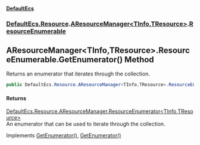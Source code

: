 #### [DefaultEcs](DefaultEcs.md 'DefaultEcs')
### [DefaultEcs.Resource](DefaultEcs.md#DefaultEcs_Resource 'DefaultEcs.Resource').[AResourceManager&lt;TInfo,TResource&gt;](AResourceManager_TInfo_TResource_.md 'DefaultEcs.Resource.AResourceManager&lt;TInfo,TResource&gt;').[ResourceEnumerable](AResourceManager_TInfo_TResource__ResourceEnumerable.md 'DefaultEcs.Resource.AResourceManager&lt;TInfo,TResource&gt;.ResourceEnumerable')
## AResourceManager&lt;TInfo,TResource&gt;.ResourceEnumerable.GetEnumerator() Method
Returns an enumerator that iterates through the collection.  
```csharp
public DefaultEcs.Resource.AResourceManager<TInfo,TResource>.ResourceEnumerator GetEnumerator();
```
#### Returns
[DefaultEcs.Resource.AResourceManager.ResourceEnumerator&lt;](AResourceManager_TInfo_TResource__ResourceEnumerator.md 'DefaultEcs.Resource.AResourceManager&lt;TInfo,TResource&gt;.ResourceEnumerator')[TInfo](AResourceManager_TInfo_TResource__ResourceEnumerable.md#DefaultEcs_Resource_AResourceManager_TInfo_TResource__ResourceEnumerable_TInfo 'DefaultEcs.Resource.AResourceManager&lt;TInfo,TResource&gt;.ResourceEnumerable.TInfo')[,](AResourceManager_TInfo_TResource__ResourceEnumerator.md 'DefaultEcs.Resource.AResourceManager&lt;TInfo,TResource&gt;.ResourceEnumerator')[TResource](AResourceManager_TInfo_TResource__ResourceEnumerable.md#DefaultEcs_Resource_AResourceManager_TInfo_TResource__ResourceEnumerable_TResource 'DefaultEcs.Resource.AResourceManager&lt;TInfo,TResource&gt;.ResourceEnumerable.TResource')[&gt;](AResourceManager_TInfo_TResource__ResourceEnumerator.md 'DefaultEcs.Resource.AResourceManager&lt;TInfo,TResource&gt;.ResourceEnumerator')  
An enumerator that can be used to iterate through the collection.

Implements [GetEnumerator()](https://docs.microsoft.com/en-us/dotnet/api/System.Collections.Generic.IEnumerable-1.GetEnumerator 'System.Collections.Generic.IEnumerable`1.GetEnumerator'), [GetEnumerator()](https://docs.microsoft.com/en-us/dotnet/api/System.Collections.IEnumerable.GetEnumerator 'System.Collections.IEnumerable.GetEnumerator')  

